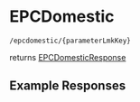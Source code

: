 # EPCDomestic

```
/epcdomestic/{parameterLmkKey}
```
returns [EPCDomesticResponse](EPCDomesticResponse.md)
## Example Responses
